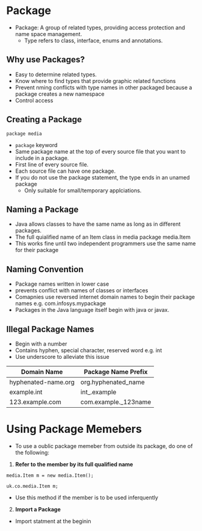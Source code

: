 # Package

* Package: A group of related types, providing access protection and name space management.
  * Type refers to class, interface, enums and annotations.
  
## Why use Packages?
* Easy to determine related types.
* Know where to find types that provide graphic related functions
* Prevent nming conflicts with type names in other packaged because a package creates a new namespace
* Control access

## Creating a Package

~~~
package media
~~~

* `package` keyword 
* Same package name at the top of every source file that you want to include in a package.
* First line of every source file.
* Each source file can have one package.
* If you do not use the package statement, the type ends in an unamed package
  - Only suitable for small/temporary applciations.

## Naming a Package

* Java allows classes to have the same name as long as in different packages.
* The full quialified name of an Item class in media package 
media.Item
* This works fine until two independent programmers use the same name for their package

## Naming Convention

* Package names written in lower case
 * prevents conflict with names of classes or interfaces
* Comapnies use reversed internet domain names to begin their package names e.g. com.infosys.mypackage 
* Packages in the Java language itself begin with java or javax.

## Illegal Package Names
* Begin with a number
* Contains hyphen, special character, reserved word e.g. int
* Use underscore to alleviate this issue

|Domain Name|Package Name Prefix|
|-|-|
|hyphenated-name.org|org.hyphenated_name|
|example.int|int_.example|
|123.example.com|com.example._123name|

# Using Package Memebers

* To use a oublic package memeber from outside its package, do one of the following:

1. **Refer to the member by its full qualified name**

~~~
media.Item m = new media.Item(); 

uk.co.media.Item m;

~~~

* Use this method if the member is to be used inferquently 

2. **Import a Package**

* Import statment at the beginin





